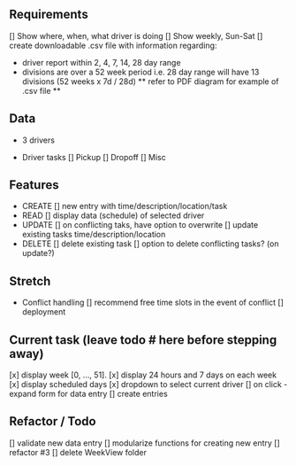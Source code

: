 ## Requirements

[] Show where, when, what driver is doing
[] Show weekly, Sun-Sat
[] create downloadable .csv file with information regarding:

- driver report within 2, 4, 7, 14, 28 day range
- divisions are over a 52 week period
  i.e. 28 day range will have 13 divisions (52 weeks x 7d / 28d)
  ** refer to PDF diagram for example of .csv file **

## Data

- 3 drivers

- Driver tasks
  [] Pickup
  [] Dropoff
  [] Misc

## Features

- CREATE
  [] new entry with time/description/location/task
- READ
  [] display data (schedule) of selected driver
- UPDATE
  [] on conflicting taks, have option to overwrite
  [] update existing tasks time/description/location
- DELETE
  [] delete existing task
  [] option to delete conflicting tasks? (on update?)

## Stretch

- Conflict handling
  [] recommend free time slots in the event of conflict
  [] deployment

## Current task (leave todo # here before stepping away)

[x] display week [0, ..., 51].
[x] display 24 hours and 7 days on each week
[x] display scheduled days
[x] dropdown to select current driver
[] on click - expand form for data entry
[] create entries

## Refactor / Todo

[] validate new data entry
[] modularize functions for creating new entry
[] refactor #3
[] delete WeekView folder
